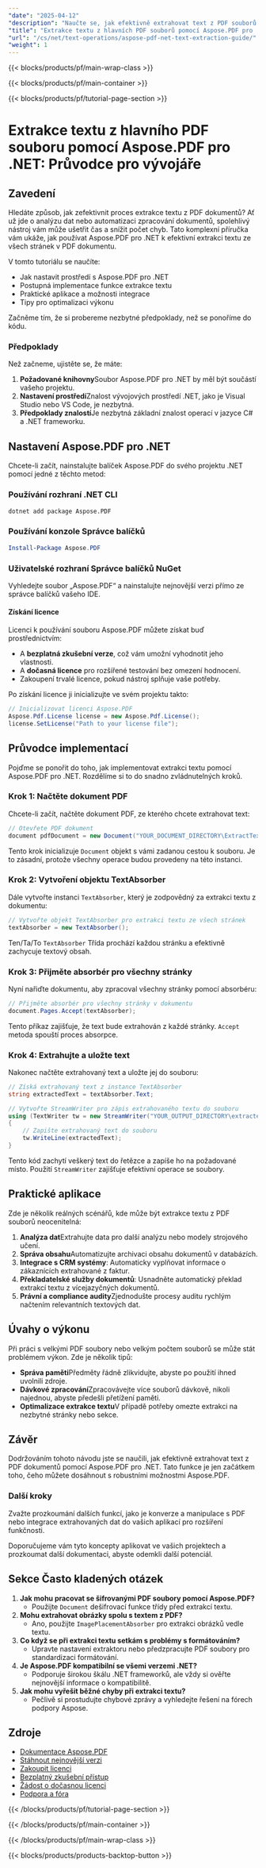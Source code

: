 ```yaml
---
"date": "2025-04-12"
"description": "Naučte se, jak efektivně extrahovat text z PDF souborů pomocí Aspose.PDF pro .NET. Tato komplexní příručka se zabývá nastavením, implementací a integrací funkcí pro extrakci textu."
"title": "Extrakce textu z hlavních PDF souborů pomocí Aspose.PDF pro .NET&#58; Průvodce vývojáře"
"url": "/cs/net/text-operations/aspose-pdf-net-text-extraction-guide/"
"weight": 1
---
```


{{< blocks/products/pf/main-wrap-class >}}

{{< blocks/products/pf/main-container >}}

{{< blocks/products/pf/tutorial-page-section >}}


# Extrakce textu z hlavního PDF souboru pomocí Aspose.PDF pro .NET: Průvodce pro vývojáře

## Zavedení

Hledáte způsob, jak zefektivnit proces extrakce textu z PDF dokumentů? Ať už jde o analýzu dat nebo automatizaci zpracování dokumentů, spolehlivý nástroj vám může ušetřit čas a snížit počet chyb. Tato komplexní příručka vám ukáže, jak používat Aspose.PDF pro .NET k efektivní extrakci textu ze všech stránek v PDF dokumentu.

V tomto tutoriálu se naučíte:
- Jak nastavit prostředí s Aspose.PDF pro .NET
- Postupná implementace funkce extrakce textu
- Praktické aplikace a možnosti integrace
- Tipy pro optimalizaci výkonu

Začněme tím, že si probereme nezbytné předpoklady, než se ponoříme do kódu.

### Předpoklady

Než začneme, ujistěte se, že máte:
1. **Požadované knihovny**Soubor Aspose.PDF pro .NET by měl být součástí vašeho projektu.
2. **Nastavení prostředí**Znalost vývojových prostředí .NET, jako je Visual Studio nebo VS Code, je nezbytná.
3. **Předpoklady znalostí**Je nezbytná základní znalost operací v jazyce C# a .NET frameworku.

## Nastavení Aspose.PDF pro .NET

Chcete-li začít, nainstalujte balíček Aspose.PDF do svého projektu .NET pomocí jedné z těchto metod:

### Používání rozhraní .NET CLI
```bash
dotnet add package Aspose.PDF
```

### Používání konzole Správce balíčků
```powershell
Install-Package Aspose.PDF
```

### Uživatelské rozhraní Správce balíčků NuGet
Vyhledejte soubor „Aspose.PDF“ a nainstalujte nejnovější verzi přímo ze správce balíčků vašeho IDE.

#### Získání licence
Licenci k používání souboru Aspose.PDF můžete získat buď prostřednictvím:
- A **bezplatná zkušební verze**, což vám umožní vyhodnotit jeho vlastnosti.
- A **dočasná licence** pro rozšířené testování bez omezení hodnocení.
- Zakoupení trvalé licence, pokud nástroj splňuje vaše potřeby.

Po získání licence ji inicializujte ve svém projektu takto:
```csharp
// Inicializovat licenci Aspose.PDF
Aspose.Pdf.License license = new Aspose.Pdf.License();
license.SetLicense("Path to your license file");
```

## Průvodce implementací

Pojďme se ponořit do toho, jak implementovat extrakci textu pomocí Aspose.PDF pro .NET. Rozdělíme si to do snadno zvládnutelných kroků.

### Krok 1: Načtěte dokument PDF
Chcete-li začít, načtěte dokument PDF, ze kterého chcete extrahovat text:
```csharp
// Otevřete PDF dokument
document pdfDocument = new Document("YOUR_DOCUMENT_DIRECTORY\ExtractTextAll.pdf");
```
Tento krok inicializuje `Document` objekt s vámi zadanou cestou k souboru. Je to zásadní, protože všechny operace budou provedeny na této instanci.

### Krok 2: Vytvoření objektu TextAbsorber
Dále vytvořte instanci `TextAbsorber`, který je zodpovědný za extrakci textu z dokumentu:
```csharp
// Vytvořte objekt TextAbsorber pro extrakci textu ze všech stránek
textAbsorber = new TextAbsorber();
```
Ten/Ta/To `TextAbsorber` Třída prochází každou stránku a efektivně zachycuje textový obsah.

### Krok 3: Přijměte absorbér pro všechny stránky
Nyní nařiďte dokumentu, aby zpracoval všechny stránky pomocí absorbéru:
```csharp
// Přijměte absorbér pro všechny stránky v dokumentu
document.Pages.Accept(textAbsorber);
```
Tento příkaz zajišťuje, že text bude extrahován z každé stránky. `Accept` metoda spouští proces absorpce.

### Krok 4: Extrahujte a uložte text
Nakonec načtěte extrahovaný text a uložte jej do souboru:
```csharp
// Získá extrahovaný text z instance TextAbsorber
string extractedText = textAbsorber.Text;

// Vytvořte StreamWriter pro zápis extrahovaného textu do souboru
using (TextWriter tw = new StreamWriter("YOUR_OUTPUT_DIRECTORY\extracted-text.txt"))
{
    // Zapište extrahovaný text do souboru
    tw.WriteLine(extractedText);
}
```
Tento kód zachytí veškerý text do řetězce a zapíše ho na požadované místo. Použití `StreamWriter` zajišťuje efektivní operace se soubory.

## Praktické aplikace
Zde je několik reálných scénářů, kde může být extrakce textu z PDF souborů neocenitelná:
1. **Analýza dat**Extrahujte data pro další analýzu nebo modely strojového učení.
2. **Správa obsahu**Automatizujte archivaci obsahu dokumentů v databázích.
3. **Integrace s CRM systémy**: Automaticky vyplňovat informace o zákaznících extrahované z faktur.
4. **Překladatelské služby dokumentů**: Usnadněte automatický překlad extrakcí textu z vícejazyčných dokumentů.
5. **Právní a compliance audity**Zjednodušte procesy auditu rychlým načtením relevantních textových dat.

## Úvahy o výkonu
Při práci s velkými PDF soubory nebo velkým počtem souborů se může stát problémem výkon. Zde je několik tipů:
- **Správa paměti**Předměty řádně zlikvidujte, abyste po použití ihned uvolnili zdroje.
- **Dávkové zpracování**Zpracovávejte více souborů dávkově, nikoli najednou, abyste předešli přetížení paměti.
- **Optimalizace extrakce textu**V případě potřeby omezte extrakci na nezbytné stránky nebo sekce.

## Závěr
Dodržováním tohoto návodu jste se naučili, jak efektivně extrahovat text z PDF dokumentů pomocí Aspose.PDF pro .NET. Tato funkce je jen začátkem toho, čeho můžete dosáhnout s robustními možnostmi Aspose.PDF.

### Další kroky
Zvažte prozkoumání dalších funkcí, jako je konverze a manipulace s PDF nebo integrace extrahovaných dat do vašich aplikací pro rozšíření funkčnosti.

Doporučujeme vám tyto koncepty aplikovat ve vašich projektech a prozkoumat další dokumentaci, abyste odemkli další potenciál.

## Sekce Často kladených otázek
1. **Jak mohu pracovat se šifrovanými PDF soubory pomocí Aspose.PDF?**
   - Použijte `Document` dešifrovací funkce třídy před extrakcí textu.
2. **Mohu extrahovat obrázky spolu s textem z PDF?**
   - Ano, použijte `ImagePlacementAbsorber` pro extrakci obrázků vedle textu.
3. **Co když se při extrakci textu setkám s problémy s formátováním?**
   - Upravte nastavení extraktoru nebo předzpracujte PDF soubory pro standardizaci formátování.
4. **Je Aspose.PDF kompatibilní se všemi verzemi .NET?**
   - Podporuje širokou škálu .NET frameworků, ale vždy si ověřte nejnovější informace o kompatibilitě.
5. **Jak mohu vyřešit běžné chyby při extrakci textu?**
   - Pečlivě si prostudujte chybové zprávy a vyhledejte řešení na fórech podpory Aspose.

## Zdroje
- [Dokumentace Aspose.PDF](https://reference.aspose.com/pdf/net/)
- [Stáhnout nejnovější verzi](https://releases.aspose.com/pdf/net/)
- [Zakoupit licenci](https://purchase.aspose.com/buy)
- [Bezplatný zkušební přístup](https://releases.aspose.com/pdf/net/)
- [Žádost o dočasnou licenci](https://purchase.aspose.com/temporary-license/)
- [Podpora a fóra](https://forum.aspose.com/c/pdf/10)

{{< /blocks/products/pf/tutorial-page-section >}}

{{< /blocks/products/pf/main-container >}}

{{< /blocks/products/pf/main-wrap-class >}}

{{< blocks/products/products-backtop-button >}}